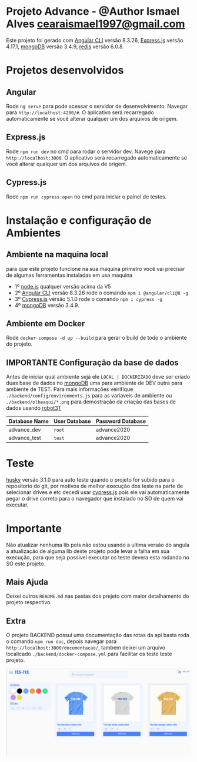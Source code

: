 # Projeto Advance - @Author Ismael Alves <cearaismael1997@gmail.com>

Este projeto foi gerado com [Angular CLI](https://github.com/angular/angular-cli) versão 8.3.26, [Express.js](https://expressjs.com/pt-br/) versão 4.17.1, 
[mongoDB](https://www.mongodb.com/) versão 3.4.9, [redis](https://redis.io/) versão 6.0.8.

# Projetos desenvolvidos

## Angular
Rode `ng serve` para pode acessar o servidor de desenvolvimento. Navegar para `http://localhost:4200/#`. O aplicativo será recarregado automaticamente se você alterar qualquer um dos arquivos de origem.
## Express.js
Rode `npm run dev` no cmd para rodar o servidor dev. Navege para `http://localhost:3000`. O aplicativo será recarregado automaticamente se você alterar qualquer um dos arquivos de origem.
## Cypress.js
Rode `npm run cypress:open` no cmd para iniciar o painel de testes.

# Instalação e configuração de Ambientes

## Ambiente na maquina local
para que este projeto funcione na sua maquina primeiro você vai precisar de algumas ferramentas instaladas em usa maquina
- 1º [node.js](https://nodejs.org/en/) qualquer versão acima da V5
- 2º [Angular CLI](https://github.com/angular/angular-cli) versão 8.3.26 rode o comando ```npm i @angular/cli@8 -g```
- 3º [Cypress.js](https://www.cypress.io/) versão 5.1.0 rode o comando ```npm i cypress -g```
- 4º [mongoDB](https://www.mongodb.com/) versão 3.4.9.

## Ambiente em Docker
Rode ```docker-compose -d up --build``` para gerar o build de todo o ambiente do projeto.

## IMPORTANTE Configuração da base de dados
Antes de iniciar qual ambiente sejá ele `LOCAL | DOCKERIZADO` deve ser criado duas base de dados no [mongoDB](https://www.mongodb.com/) uma para ambiente de DEV outra para ambiente de TEST. Para mais informações veirifique `./backend/config/environments.js` para as variaveis de ambiente ou `./backend/olheaqui/*.png` para demostração da criação das bases de dados usando [robot3T](https://robomongo.org/)

Database Name | User Database | Password Database
--------------|---------------|------------------
advance_dev   |    `root`     | advance2020
advance_test  |    `test`     | advance2020

# Teste
[husky](https://www.npmjs.com/package/husky) versão 3.1.0
para auto teste quando o projeto for subido para o repositorio do git, por motivos de melhor execução dos teste na parte de selecionar drives e etc decedi usar [cypress.js](https://www.cypress.io/) 
pois ele vai automaticamente pegar o drive correto para o navegador que instalado no SO de quem vai executar.

# Importante
Não atualizar nenhuma lib pois não estou usando a ultima versão do angula a atualização de alguma lib deste projeto pode levar a falha em sua execução, para que seja possivel executar os teste devera
esta rodando no SO este projeto.

## Mais Ajuda
Deixei outros `README.md` nas pastas dos prejeto com maior detalhamento do projeto respectivo.

## Extra 
O projeto BACKEND possui uma documentação das rotas da api basta roda o comando ```npm run doc```, depois
navegar para `http://localhost:3000/documentacao/`, tambem deixei um arquivo localicado `./backend/docker-compose.yml` para facilitar os teste teste projeto.

![App UI](/app.png)